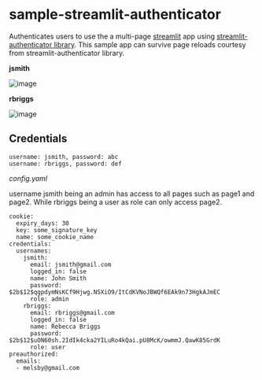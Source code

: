 # sample-streamlit-authenticator

Authenticates users to use the a multi-page [streamlit](https://streamlit.io/) app using [streamlit-authenticator library](https://github.com/mkhorasani/Streamlit-Authenticator). This sample app can survive page reloads courtesy from streamlit-authenticator library.

**jsmith**

![image](https://github.com/fsmosca/sample-streamlit-authenticator/assets/22366935/e9f646b8-2c02-43ee-9b2a-1255b3b79d6b)

**rbriggs**

![image](https://github.com/fsmosca/sample-streamlit-authenticator/assets/22366935/20c6b0dc-ff04-4ce4-b890-0d93f7619520)

## Credentials

```
username: jsmith, password: abc
username: rbriggs, password: def
```

*config.yaml*

username jsmith being an admin has access to all pages such as page1 and page2. While rbriggs being a user as role can only access page2.

```
cookie:
  expiry_days: 30
  key: some_signature_key
  name: some_cookie_name
credentials:
  usernames:
    jsmith:
      email: jsmith@gmail.com
      logged_in: false
      name: John Smith
      password: $2b$12$qgpdymNsKCf9Hjwg.NSXiO9/ItCdKVNoJBWQf6EAk9n73HgkAJmEC
      role: admin
    rbriggs:
      email: rbriggs@gmail.com
      logged_in: false
      name: Rebecca Briggs
      password: $2b$12$uON60sh.2IdIk4cka2YILuRo4kQai.pU8McK/owmmJ.QawK85GrdK
      role: user
preauthorized:
  emails:
  - melsby@gmail.com
```
